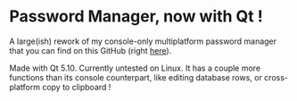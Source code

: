 # Password Manager, now with Qt !

A large(ish) rework of my console-only multiplatform password manager that you can find on this GitHub (right [here](https://github.com/bad64/pwdmanager)).

Made with Qt 5.10. Currently untested on Linux. It has a couple more functions than its console counterpart, like editing database rows, or cross-platform copy to clipboard !